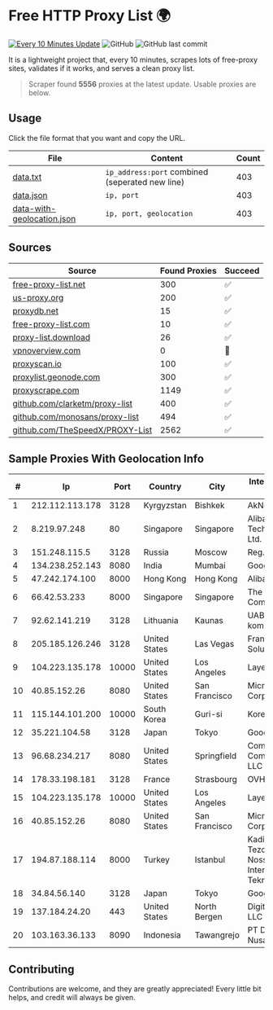 
# Free HTTP Proxy List 🌍

[![Every 10 Minutes Update](https://github.com/mertguvencli/http-proxy-list/actions/workflows/main.yml/badge.svg?branch=main)](https://github.com/mertguvencli/http-proxy-list/actions/workflows/main.yml)
![GitHub](https://img.shields.io/github/license/mertguvencli/http-proxy-list)
![GitHub last commit](https://img.shields.io/github/last-commit/mertguvencli/http-proxy-list)

It is a lightweight project that, every 10 minutes, scrapes lots of free-proxy sites, validates if it works, and serves a clean proxy list.


> Scraper found **5556** proxies at the latest update. Usable proxies are below.

## Usage

Click the file format that you want and copy the URL.


|File|Content|Count|
|----|-------|-----|
|[data.txt](https://raw.githubusercontent.com/mertguvencli/http-proxy-list/main/proxy-list/data.txt)|`ip_address:port` combined (seperated new line)|403|
|[data.json](https://raw.githubusercontent.com/mertguvencli/http-proxy-list/main/proxy-list/data.json)|`ip, port`|403|
|[data-with-geolocation.json](https://raw.githubusercontent.com/mertguvencli/http-proxy-list/main/proxy-list/data-with-geolocation.json)|`ip, port, geolocation`|403|

## Sources

|Source|Found Proxies|Succeed|
|------|-------------|-------|
|[free-proxy-list.net](https://free-proxy-list.net)|300|✅|
|[us-proxy.org](https://www.us-proxy.org)|200|✅|
|[proxydb.net](http://proxydb.net)|15|✅|
|[free-proxy-list.com](https://free-proxy-list.com/?page=&port=&type%5B%5D=http&type%5B%5D=https&up_time=0&search=Search)|10|✅|
|[proxy-list.download](https://www.proxy-list.download/HTTP)|26|✅|
|[vpnoverview.com](https://vpnoverview.com/privacy/anonymous-browsing/free-proxy-servers)|0|🚫|
|[proxyscan.io](https://www.proxyscan.io)|100|✅|
|[proxylist.geonode.com](https://proxylist.geonode.com/api/proxy-list?limit=300&page=1&sort_by=lastChecked&sort_type=desc&protocols=http,https)|300|✅|
|[proxyscrape.com](https://api.proxyscrape.com/v2/?request=displayproxies&protocol=http&timeout=10000&country=all&ssl=all&anonymity=all)|1149|✅|
|[github.com/clarketm/proxy-list](https://raw.githubusercontent.com/clarketm/proxy-list/master/proxy-list-raw.txt)|400|✅|
|[github.com/monosans/proxy-list](https://raw.githubusercontent.com/monosans/proxy-list/main/proxies/http.txt)|494|✅|
|[github.com/TheSpeedX/PROXY-List](https://raw.githubusercontent.com/TheSpeedX/PROXY-List/master/http.txt)|2562|✅|


## Sample Proxies With Geolocation Info

|#|Ip|Port|Country|City|Internet Service Provider|
|-|--|----|-------|----|-------------------------|
|1|212.112.113.178|3128|Kyrgyzstan|Bishkek|AkNet|
|2|8.219.97.248|80|Singapore|Singapore|Alibaba (US) Technology Co., Ltd.|
|3|151.248.115.5|3128|Russia|Moscow|Reg.Ru|
|4|134.238.252.143|8080|India|Mumbai|Google LLC|
|5|47.242.174.100|8000|Hong Kong|Hong Kong|Alibaba.com LLC|
|6|66.42.53.233|8000|Singapore|Singapore|The Constant Company|
|7|92.62.141.219|3128|Lithuania|Kaunas|UAB "Baltnetos komunikacijos"|
|8|205.185.126.246|3128|United States|Las Vegas|FranTech Solutions|
|9|104.223.135.178|10000|United States|Los Angeles|LayerHost|
|10|40.85.152.26|8080|United States|San Francisco|Microsoft Corporation|
|11|115.144.101.200|10000|South Korea|Guri-si|Korea Telecom|
|12|35.221.104.58|3128|Japan|Tokyo|Google LLC|
|13|96.68.234.217|8080|United States|Springfield|Comcast Cable Communications, LLC|
|14|178.33.198.181|3128|France|Strasbourg|OVH SAS|
|15|104.223.135.178|10000|United States|Los Angeles|LayerHost|
|16|40.85.152.26|8080|United States|San Francisco|Microsoft Corporation|
|17|194.87.188.114|8000|Turkey|Istanbul|Kadir Huseyin Tezcan Nosspeed Internet Teknolojileri|
|18|34.84.56.140|3128|Japan|Tokyo|Google LLC|
|19|137.184.24.20|443|United States|North Bergen|DigitalOcean, LLC|
|20|103.163.36.133|8090|Indonesia|Tawangrejo|PT Data Buana Nusantara|



## Contributing

Contributions are welcome, and they are greatly appreciated! Every
little bit helps, and credit will always be given.

